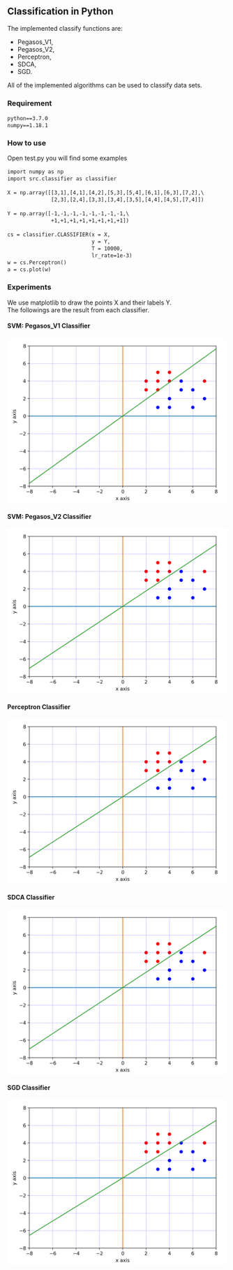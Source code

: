 ## Classification in Python
The implemented classify functions are:
* Pegasos_V1,
* Pegasos_V2,
* Perceptron,
* SDCA,
* SGD.

All of the implemented algorithms can be used to classify data sets.  

### Requirement
```
python==3.7.0
numpy==1.18.1
```
### How to use

Open test.py you will find some examples

```
import numpy as np
import src.classifier as classifier

X = np.array([[3,1],[4,1],[4,2],[5,3],[5,4],[6,1],[6,3],[7,2],\
              [2,3],[2,4],[3,3],[3,4],[3,5],[4,4],[4,5],[7,4]])

Y = np.array([-1,-1,-1,-1,-1,-1,-1,-1,\
              +1,+1,+1,+1,+1,+1,+1,+1])

cs = classifier.CLASSIFIER(x = X,
                           y = Y,
                           T = 10000,
                           lr_rate=1e-3)
w = cs.Perceptron()
a = cs.plot(w)
```

### Experiments
We use matplotlib to draw the points X and their labels Y.  
The followings are the result from each classifier.  

#### SVM: Pegasos_V1 Classifier
![Pegasos_V1](./images/pegasos_V1.png)

#### SVM: Pegasos_V2 Classifier
![Pegasos_V2](./images/pegasos_V2.png)

#### Perceptron Classifier
![Perceptron](./images/Perceptron.png)

#### SDCA Classifier
![SDCA](./images/sdca.png)

#### SGD Classifier
![SGD](./images/sgd.png)
